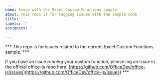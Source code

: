 ```yaml
---
name: Issue with the Excel Custom Functions sample
about: This repo is for logging issues with the sample code
title: ''
labels: ''
assignees: ''

---
```


*** This repo is for issues related to the current Excel Custom Functions sample. ***

If you have an issue _running_ your custom function, please log an issue in the official office-js repo here: [https://github.com/OfficeDev/office-js/issues](https://github.com/OfficeDev/office-js/issues) ***
